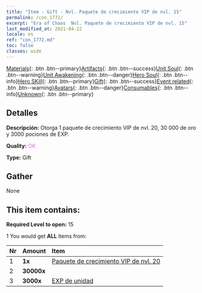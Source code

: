 ```yaml
---
title: "Item - Gift - Nvl. Paquete de crecimiento VIP de nvl. 15"
permalink: /con_1772/
excerpt: "Era of Chaos  Nvl. Paquete de crecimiento VIP de nvl. 15"
last_modified_at: 2021-04-22
locale: es
ref: "con_1772.md"
toc: false
classes: wide
---
```

 [Materials](/ItemsES/){: .btn .btn--primary}[Artifacts](/ItemsES/Artifacts/){: .btn .btn--success}[Unit Soul](/ItemsES/UnitSoul/){: .btn .btn--warning}[Unit Awakening](/ItemsES/UnitAwakening/){: .btn .btn--danger}[Hero Soul](/ItemsES/HeroSoul/){: .btn .btn--info}[Hero SKill](/ItemsES/HeroSkill/){: .btn .btn--primary}[Gift](/ItemsES/Gift/){: .btn .btn--success}[Event related](/ItemsES/Events/){: .btn .btn--warning}[Avatars](/ItemsES/Avatars/){: .btn .btn--danger}[Consumables](/ItemsES/Consumables/){: .btn .btn--info}[Unknown](/ItemsES/Unknown/){: .btn .btn--primary}

## Detalles
 **Descripción:** Otorga 1 paquete de crecimiento VIP de nvl. 20, 30 000 de oro y 3000 pociones de EXP.

 **Quality:** <span style="color: #DA70D6">OK</span>

 **Type:** Gift

## Gather

  None

## This item contains:

 **Required Level to open:** 15

 1 You would get **ALL** items  from:

  | Nr | Amount |     Item    |
  |:---|:-------|:------------|
  | 1 |  **1x** | [ Paquete de crecimiento VIP de nvl. 20](/ItemsES/con_1773/) |  | 
  | 2 |  **30000x** | <i class="fas fa-coins"/> |  | 
  | 3 |  **3000x** | [EXP de unidad](/ItemsES/con_902/) |  | 
